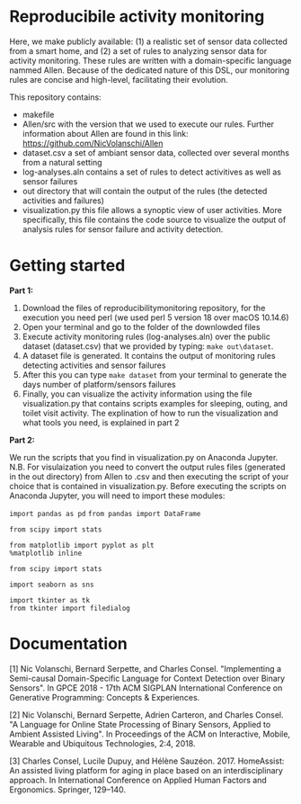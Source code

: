 # Reproducibile activity monitoring
Here, we make publicly available: (1) a realistic set of sensor data collected from a smart home, and (2) a set of rules 
to analyzing sensor data for activity monitoring. These rules are written with a domain-specific language nammed Allen. Because of the dedicated nature of this DSL, 
our monitoring rules are concise and high-level, facilitating their evolution.

This repository contains:
- makefile
- Allen/src with the version that we used to execute our rules. Further information about Allen are found 
in this link: https://github.com/NicVolanschi/Allen
- dataset.csv a set of ambiant sensor data, collected over several months from a natural setting
- log-analyses.aln contains a set of rules to detect activitives as well as sensor failures 
- out directory that will contain the output of the rules (the detected activities and failures)
- visualization.py this file allows a synoptic view of user activities. More specifically, this file contains the code source
to visualize the output of analysis rules for sensor failure and activity detection. 


# Getting started

**Part 1:**
1. Download the files of reproducibilitymonitoring repository, for the execution you need perl 
(we used perl 5 version 18 over macOS 10.14.6)     
2. Open your terminal and go to the folder of the downlowded files
3. Execute activity monitoring rules (log-analyses.aln) over the public dataset (dataset.csv) that we provided by typing: 
`make out\dataset`.
4. A dataset file is generated. It contains the output of monitoring rules detecting activities and sensor failures 
5. After this you can type `make dataset` from your terminal to generate the days number of platform/sensors failures
6. Finally, you can visualize the activity information using the file visualization.py that contains scripts examples for 
sleeping, outing, and toilet visit activity. The explination of how to run the visualization and what tools you need,
is explained in part 2


**Part 2:**

We run the scripts that you find in visualization.py on Anaconda Jupyter.
N.B. For visulaization you need to convert the output rules files (generated in the out directory) from Allen to .csv and then executing the script of 
your choice that is contained in visualization.py.
Before executing the scripts on Anaconda Jupyter, you will need to import these modules:

`import pandas as pd`
`from pandas import DataFrame`

`from scipy import stats`

```
from matplotlib import pyplot as plt 
%matplotlib inline
```

`from scipy import stats`

`import seaborn as sns`

```
import tkinter as tk
from tkinter import filedialog
```

# Documentation 

[1] Nic Volanschi, Bernard Serpette, and Charles Consel. "Implementing a Semi-causal Domain-Specific Language for 
Context Detection over Binary Sensors". In GPCE 2018 - 17th ACM SIGPLAN International Conference on 
Generative Programming: Concepts & Experiences.

[2] Nic Volanschi, Bernard Serpette, Adrien Carteron, and Charles Consel. 
"A Language for Online State Processing of Binary Sensors, Applied to Ambient Assisted Living". 
In Proceedings of the ACM on Interactive, Mobile, Wearable and Ubiquitous Technologies, 2:4, 2018.

[3] Charles Consel, Lucile Dupuy, and Hélène Sauzéon. 2017. HomeAssist: An assisted living platform 
for aging in place based on an interdisciplinary approach. 
In International Conference on Applied Human Factors and Ergonomics. Springer, 129–140.
